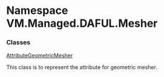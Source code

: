# Namespace VM.Managed.DAFUL.Mesher

### Classes

 [AttributeGeometricMesher](VM.Managed.DAFUL.Mesher.AttributeGeometricMesher.md)

This class is to represent the attribute for geometric mesher.


